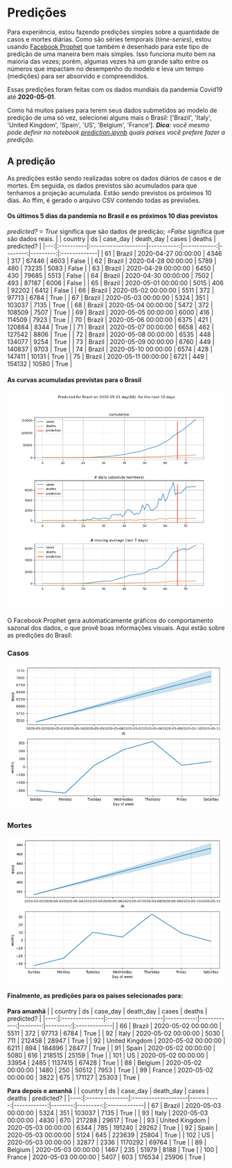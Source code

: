 # **Predições**
Para experiência, estou fazendo predições simples sobre a quantidade de casos e mortes diárias. Como são séries temporais (*time-series*), estou usando [Facebook Prophet](https://facebook.github.io/prophet/docs/quick_start.html) que também é desenhado para este tipo de predição de uma maneira bem mais simples. Isso funciona muito bem na maioria das vezes; porém, algumas vezes há um grande salto entre os números que impactam no desempenho do modelo e leva um tempo (medições) para ser absorvido e compreendidos.

Essas predições foram feitas com os dados mundiais da pandemia Covid19 até **2020-05-01**.

Como há muitos paises para terem seus dados submetidos ao modelo de predição de uma só vez, selecionei alguns mais o Brasil:
['Brazil', 'Italy', 'United Kingdom', 'Spain', 'US', 'Belgium', 'France'].
***Dica**: você mesmo pode definir no notebook *[prediction.ipynb](../prediction.ipynb)* quais países você prefere fazer a predição.*


## A predição
As predições estão sendo realizadas sobre os dados diários de casos e de mortes. Em seguida, os dados previstos são acumulados para que tenhamos a projeção acumulada. Estão sendo previstos os próximos 10 dias.
Ao ffim, é gerado o arquivo CSV contendo todas as previsões.

#### Os últimos 5 dias da pandemia no Brasil e os próximos 10 dias previstos
*predicted? = True* significa que são dados de predição; *=False* significa que são dados reais.
|    | country   | ds                  |   case_day |   death_day |   cases |   deaths | predicted?   |
|---:|:----------|:--------------------|-----------:|------------:|--------:|---------:|:-------------|
| 61 | Brazil    | 2020-04-27 00:00:00 |       4346 |         317 |   67446 |     4603 | False        |
| 62 | Brazil    | 2020-04-28 00:00:00 |       5789 |         480 |   73235 |     5083 | False        |
| 63 | Brazil    | 2020-04-29 00:00:00 |       6450 |         430 |   79685 |     5513 | False        |
| 64 | Brazil    | 2020-04-30 00:00:00 |       7502 |         493 |   87187 |     6006 | False        |
| 65 | Brazil    | 2020-05-01 00:00:00 |       5015 |         406 |   92202 |     6412 | False        |
| 66 | Brazil    | 2020-05-02 00:00:00 |       5511 |         372 |   97713 |     6784 | True         |
| 67 | Brazil    | 2020-05-03 00:00:00 |       5324 |         351 |  103037 |     7135 | True         |
| 68 | Brazil    | 2020-05-04 00:00:00 |       5472 |         372 |  108509 |     7507 | True         |
| 69 | Brazil    | 2020-05-05 00:00:00 |       6000 |         416 |  114509 |     7923 | True         |
| 70 | Brazil    | 2020-05-06 00:00:00 |       6375 |         421 |  120884 |     8344 | True         |
| 71 | Brazil    | 2020-05-07 00:00:00 |       6658 |         462 |  127542 |     8806 | True         |
| 72 | Brazil    | 2020-05-08 00:00:00 |       6535 |         448 |  134077 |     9254 | True         |
| 73 | Brazil    | 2020-05-09 00:00:00 |       6760 |         449 |  140837 |     9703 | True         |
| 74 | Brazil    | 2020-05-10 00:00:00 |       6574 |         428 |  147411 |    10131 | True         |
| 75 | Brazil    | 2020-05-11 00:00:00 |       6721 |         449 |  154132 |    10580 | True         |

 #### As curvas acumuladas previstas para o Brasil
![](brazil_predictions.png)

 O Facebook Prophet gera automaticamente gráficos do comportamento sazonal dos dados, o que provê boas informações visuais. Aqui estão sobre as predições do Brasil:
### Casos
![](brazil_prophet_cases.png)

 ### Mortes
![](brazil_prophet_deaths.png)
#### Finalmente, as predições para os países selecionados para:
**Para amanhã**
|     | country        | ds                  |   case_day |   death_day |   cases |   deaths | predicted?   |
|----:|:---------------|:--------------------|-----------:|------------:|--------:|---------:|:-------------|
|  66 | Brazil         | 2020-05-02 00:00:00 |       5511 |         372 |   97713 |     6784 | True         |
|  92 | Italy          | 2020-05-02 00:00:00 |       5030 |         711 |  212458 |    28947 | True         |
|  92 | United Kingdom | 2020-05-02 00:00:00 |       6211 |         894 |  184896 |    28477 | True         |
|  91 | Spain          | 2020-05-02 00:00:00 |       5080 |         616 |  218515 |    25159 | True         |
| 101 | US             | 2020-05-02 00:00:00 |      33954 |        2485 | 1137415 |    67428 | True         |
|  88 | Belgium        | 2020-05-02 00:00:00 |       1480 |         250 |   50512 |     7953 | True         |
|  99 | France         | 2020-05-02 00:00:00 |       3822 |         675 |  171127 |    25303 | True         |

 **Para depois e amanhã** 
|     | country        | ds                  |   case_day |   death_day |   cases |   deaths | predicted?   |
|----:|:---------------|:--------------------|-----------:|------------:|--------:|---------:|:-------------|
|  67 | Brazil         | 2020-05-03 00:00:00 |       5324 |         351 |  103037 |     7135 | True         |
|  93 | Italy          | 2020-05-03 00:00:00 |       4830 |         670 |  217288 |    29617 | True         |
|  93 | United Kingdom | 2020-05-03 00:00:00 |       6344 |         785 |  191240 |    29262 | True         |
|  92 | Spain          | 2020-05-03 00:00:00 |       5124 |         645 |  223639 |    25804 | True         |
| 102 | US             | 2020-05-03 00:00:00 |      32877 |        2336 | 1170292 |    69764 | True         |
|  89 | Belgium        | 2020-05-03 00:00:00 |       1467 |         235 |   51979 |     8188 | True         |
| 100 | France         | 2020-05-03 00:00:00 |       5407 |         603 |  176534 |    25906 | True         |